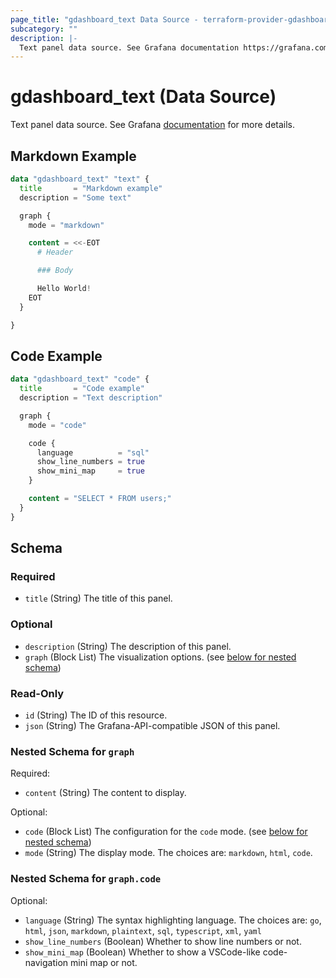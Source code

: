 ```yaml
---
page_title: "gdashboard_text Data Source - terraform-provider-gdashboard"
subcategory: ""
description: |-
  Text panel data source. See Grafana documentation https://grafana.com/docs/grafana/latest/panels-visualizations/visualizations/text/ for more details.
---
```


# gdashboard_text (Data Source)

Text panel data source. See Grafana [documentation](https://grafana.com/docs/grafana/latest/panels-visualizations/visualizations/text/) for more details.

## Markdown Example

```terraform
data "gdashboard_text" "text" {
  title       = "Markdown example"
  description = "Some text"

  graph {
    mode = "markdown"

    content = <<-EOT
      # Header

      ### Body

      Hello World!
    EOT
  }

}
```

## Code Example

```terraform
data "gdashboard_text" "code" {
  title       = "Code example"
  description = "Text description"

  graph {
    mode = "code"

    code {
      language          = "sql"
      show_line_numbers = true
      show_mini_map     = true
    }

    content = "SELECT * FROM users;"
  }
}
```


<!-- schema generated by tfplugindocs -->
## Schema

### Required

- `title` (String) The title of this panel.

### Optional

- `description` (String) The description of this panel.
- `graph` (Block List) The visualization options. (see [below for nested schema](#nestedblock--graph))

### Read-Only

- `id` (String) The ID of this resource.
- `json` (String) The Grafana-API-compatible JSON of this panel.

<a id="nestedblock--graph"></a>
### Nested Schema for `graph`

Required:

- `content` (String) The content to display.

Optional:

- `code` (Block List) The configuration for the `code` mode. (see [below for nested schema](#nestedblock--graph--code))
- `mode` (String) The display mode. The choices are: `markdown`, `html`, `code`.

<a id="nestedblock--graph--code"></a>
### Nested Schema for `graph.code`

Optional:

- `language` (String) The syntax highlighting language. The choices are: `go`, `html`, `json`, `markdown`, `plaintext`, `sql`, `typescript`, `xml`, `yaml`
- `show_line_numbers` (Boolean) Whether to show line numbers or not.
- `show_mini_map` (Boolean) Whether to show a VSCode-like code-navigation mini map or not.
